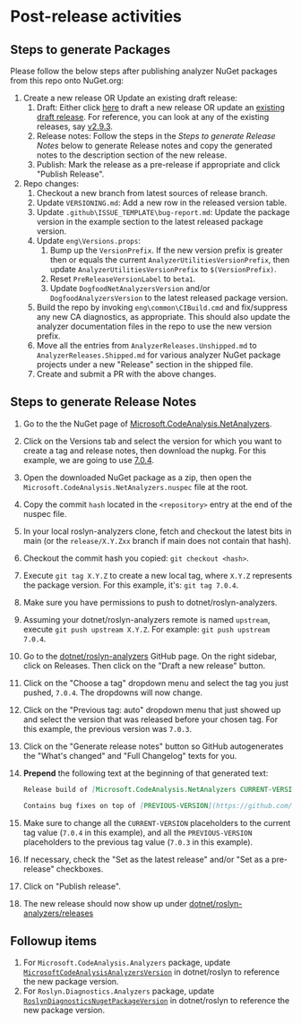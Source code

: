 ﻿# Post-release activities

## Steps to generate Packages

Please follow the below steps after publishing analyzer NuGet packages from this repo onto NuGet.org:

1. Create a new release OR Update an existing draft release:
   1. Draft: Either click [here](https://github.com/dotnet/roslyn-analyzers/releases/new) to draft a new release OR update an [existing draft release](https://github.com/dotnet/roslyn-analyzers/releases). For reference, you can look at any of the existing releases, say [v2.9.3](https://github.com/dotnet/roslyn-analyzers/releases/edit/v2.9.3).
   2. Release notes: Follow the steps in the *Steps to generate Release Notes* below to generate Release notes and copy the generated notes to the description section of the new release.
   3. Publish: Mark the release as a pre-release if appropriate and click "Publish Release".
2. Repo changes:
   1. Checkout a new branch from latest sources of release branch.
   2. Update `VERSIONING.md`: Add a new row in the released version table.
   3. Update `.github\ISSUE_TEMPLATE\bug-report.md`: Update the package version in the example section to the latest released package version.
   4. Update `eng\Versions.props`:
      1. Bump up the `VersionPrefix`. If the new version prefix is greater then or equals the current `AnalyzerUtilitiesVersionPrefix`, then update `AnalyzerUtilitiesVersionPrefix` to `$(VersionPrefix)`.
      2. Reset `PreReleaseVersionLabel` to `beta1`.
      3. Update `DogfoodNetAnalyzersVersion` and/or `DogfoodAnalyzersVersion` to the latest released package version.
   5. Build the repo by invoking `eng\common\CIBuild.cmd` and fix/suppress any new CA diagnostics, as appropriate. This should also update the analyzer documentation files in the repo to use the new version prefix.
   6. Move all the entries from `AnalyzerReleases.Unshipped.md` to `AnalyzerReleases.Shipped.md` for various analyzer NuGet package projects under a new "Release" section in the shipped file.
   7. Create and submit a PR with the above changes.

## Steps to generate Release Notes

1. Go to the the NuGet page of [Microsoft.CodeAnalysis.NetAnalyzers](https://www.nuget.org/packages/Microsoft.CodeAnalysis.NetAnalyzers).
2. Click on the Versions tab and select the version for which you want to create a tag and release notes, then download the nupkg. For this example, we are going to use [7.0.4](https://www.nuget.org/packages/Microsoft.CodeAnalysis.NetAnalyzers/7.0.4).
3. Open the downloaded NuGet package as a zip, then open the `Microsoft.CodeAnalysis.NetAnalyzers.nuspec` file at the root.
4. Copy the commit `hash` located in the `<repository>` entry at the end of the nuspec file.
5. In your local roslyn-analyzers clone, fetch and checkout the latest bits in main (or the `release/X.Y.Zxx` branch if main does not contain that hash).
6. Checkout the commit hash you copied: `git checkout <hash>`.
7. Execute `git tag X.Y.Z` to create a new local tag, where `X.Y.Z` represents the package version. For this example, it's: `git tag 7.0.4`.
8. Make sure you have permissions to push to dotnet/roslyn-analyzers.
9. Assuming your dotnet/roslyn-analyzers remote is named `upstream`, execute `git push upstream X.Y.Z`. For example: `git push upstream 7.0.4`.
10. Go to the [dotnet/roslyn-analyzers](https://github.com/dotnet/roslyn-analyzers) GitHub page. On the right sidebar, click on Releases. Then click on the "Draft a new release" button.
11. Click on the "Choose a tag" dropdown menu and select the tag you just pushed, `7.0.4`. The dropdowns will now change.
12. Click on the "Previous tag: auto" dropdown menu that just showed up and select the version that was released before your chosen tag. For this example, the previous version was `7.0.3`.
13. Click on the "Generate release notes" button so GitHub autogenerates the "What's changed" and "Full Changelog" texts for you.
14. **Prepend** the following text at the beginning of that generated text:

      ```md
      Release build of [Microsoft.CodeAnalysis.NetAnalyzers CURRENT-VERSION](https://www.nuget.org/packages/Microsoft.CodeAnalysis.NetAnalyzers/CURRENT-VERSION) containing first-party [code quality analyzers ("CAxxxx rules")](https://docs.microsoft.com/dotnet/fundamentals/code-analysis/overview#code-quality-analysis).

      Contains bug fixes on top of [PREVIOUS-VERSION](https://github.com/dotnet/roslyn-analyzers/releases/tag/PREVIOUS-VERSION) release.
      ```

15. Make sure to change all the `CURRENT-VERSION` placeholders to the current tag value (`7.0.4` in this example), and all the `PREVIOUS-VERSION` placeholders to the previous tag value (`7.0.3` in this example).
16. If necessary, check the "Set as the latest release" and/or "Set as a pre-release" checkboxes.
17. Click on "Publish release".
18. The new release should now show up under [dotnet/roslyn-analyzers/releases](https://github.com/dotnet/roslyn-analyzers/releases)

## Followup items

1. For `Microsoft.CodeAnalysis.Analyzers` package, update [`MicrosoftCodeAnalysisAnalyzersVersion`](https://github.com/dotnet/roslyn/blob/95809b0b922439465a213922ef7eb81e9b5a223f/eng/Versions.props#L82) in dotnet/roslyn to reference the new package version.
2. For `Roslyn.Diagnostics.Analyzers` package, update [`RoslynDiagnosticsNugetPackageVersion`](https://github.com/dotnet/roslyn/blob/95809b0b922439465a213922ef7eb81e9b5a223f/eng/Versions.props#L30) in dotnet/roslyn to reference the new package version.
